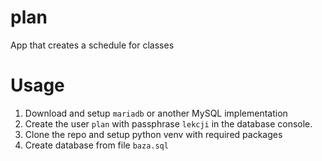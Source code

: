 # plan
App that creates a schedule for classes

# Usage
1. Download and setup `mariadb` or another MySQL implementation
2. Create the user `plan` with passphrase `lekcji` in the database console.
3. Clone the repo and setup python venv with required packages
4. Create database from file `baza.sql`
